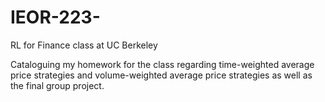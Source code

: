 # IEOR-223-
RL for Finance class at UC Berkeley 

Cataloguing my homework for the class regarding time-weighted average price strategies and volume-weighted average price strategies as well as the final group project. 
